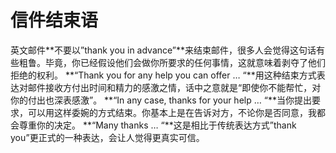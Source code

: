 # 信件结束语

英文邮件**不要以”thank you in advance”**来结束邮件，很多人会觉得这句话有些粗鲁。毕竟，你已经假设他们会做你所要求的任何事情，这就意味着剥夺了他们拒绝的权利。
**“Thank you for any help you can offer … “**用这种结束方式表达对邮件接收方付出时间和精力的感激之情，话中之意就是“即使你不能帮忙，对你的付出也深表感激”。
**“In any case, thanks for your help … “**当你提出要求，可以用这样委婉的方式结束。你基本上是在告诉对方，不论你是否同意，我都会尊重你的决定。
**“Many thanks … “**这是相比于传统表达方式”thank you”更正式的一种表达，会让人觉得更真实可信。

